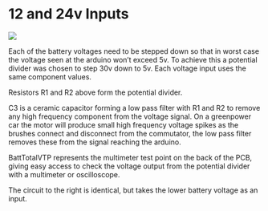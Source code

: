 # 12 and 24v Inputs

![](https://lh4.googleusercontent.com/3dqEng96hjpyZ2TGc14n3yMBvOySjo-OmNm2KM1m6NvkkP55jNfYTt651rU0modOr0cWeWOQhuywFpl-0hR0gtRoK-O_QZEt2r7qXEDnJOVWC9U_HNJWF7WJr8MN1OHGIE6hJPDr)

Each of the battery voltages need to be stepped down so that in worst case the voltage seen at the arduino won’t exceed 5v. To achieve this a potential divider was chosen to step 30v down to 5v. Each voltage input uses the same component values.

Resistors R1 and R2 above form the potential divider.

C3 is a ceramic capacitor forming a low pass filter with R1 and R2 to remove any high frequency component from the voltage signal. On a greenpower car the motor will produce small high frequency voltage spikes as the brushes connect and disconnect from the commutator, the low pass filter removes these from the signal reaching the arduino.

BattTotalVTP represents the multimeter test point on the back of the PCB, giving easy access to check the voltage output from the potential divider with a multimeter or oscilloscope.

The circuit to the right is identical, but takes the lower battery voltage as an input.

